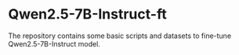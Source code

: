 # Qwen2.5-7B-Instruct-ft
The repository contains some basic scripts and datasets to fine-tune Qwen2.5-7B-Instruct model.
